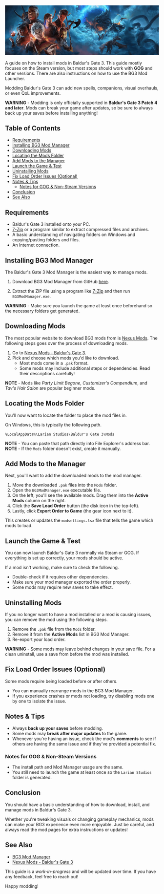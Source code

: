 <div align="center">

![banner|800x200](./images/banner.png)

</div>

A guide on how to install mods in Baldur's Gate 3. This guide mostly focuses on the Steam version, but most steps should work with **GOG** and other versions. There are also instructions on how to use the BG3 Mod Launcher.

Modding Baldur's Gate 3 can add new spells, companions, visual overhauls, or even QoL improvements.

**WARNING** - Modding is only officially supported in **Baldur's Gate 3 Patch 4 and later**. Mods can break your game after updates, so be sure to always back up your saves before installing anything!

## Table of Contents
- [Requirements](#requirements)
- [Installing BG3 Mod Manager](#installing-bg3-mod-manager)
- [Downloading Mods](#downloading-mods)
- [Locating the Mods Folder](#locating-the-mods-folder)
- [Add Mods to the Manager](#add-mods-to-the-manager)
- [Launch the Game & Test](#launch-the-game--test)
- [Uninstalling Mods](#uninstalling-mods)
- [Fix Load Order Issues (Optional)](#fix-load-order-issues-optional)
- [Notes & Tips](#notes--tips)
   - [Notes for GOG & Non-Steam Versions](#notes-for-gog--non-steam-versions)
- [Conclusion](#conclusion)
- [See Also](#see-also)

## Requirements
* Baldur's Gate 3 installed onto your PC.
* [7-Zip](https://www.7-zip.org/) or a program similar to extract compressed files and archives.
* A basic understanding of navigating folders on Windows and copying/pasting folders and files.
* An Internet connection.

## Installing BG3 Mod Manager
The Baldur's Gate 3 Mod Manager is the easiest way to manage mods.

1. Download BG3 Mod Manager from GitHub [here](https://github.com/LaughingLeader/BG3ModManager).

2. Extract the ZIP file using a program like [7-Zip](https://www.7-zip.org/) and then run `BG3ModManager.exe`.

**WARNING** - Make sure you launch the game at least once beforehand so the necessary folders get generated.

## Downloading Mods
The most popular website to download BG3 mods from is [Nexus Mods](https://nexusmods.com). The following steps goes over the process of downloading mods.

1. Go to [Nexus Mods - Baldur's Gate 3](https://www.nexusmods.com/baldursgate3).
2. Pick and choose which mods you'd like to download.
   - Most mods come in a `.pak` format.
   - Some mods may include additional steps or dependencies. Read their descriptions carefully!

**NOTE** - Mods like *Party Limit Begone*, *Customizer's Compendium*, and *Tav's Hair Salon* are popular beginner mods.

## Locating the Mods Folder
You'll now want to locate the folder to place the mod files in.

On Windows, this is typically the following path.

```
%LocalAppData%\Larian Studios\Baldur's Gate 3\Mods
```

**NOTE** - You can paste that path directly into File Explorer's address bar.  
**NOTE** - If the `Mods` folder doesn't exist, create it manually.

## Add Mods to the Manager
Next, you'll want to add the downloaded mods to the mod manager.

1. Move the downloaded `.pak` files into the `Mods` folder.
2. Open the `BG3ModManager.exe` executable file.
3. On the left, you'll see the available mods. Drag them into the **Active Mods** column on the right.
4. Click the **Save Load Order** button (the disk icon in the top-left).
5. Lastly, click **Export Order to Game** (the gear icon next to it).

This creates or updates the `modsettings.lsx` file that tells the game which mods to load.

## Launch the Game & Test
You can now launch Baldur's Gate 3 normally via Steam or GOG. If everything is set up correctly, your mods should be active.

If a mod isn't working, make sure to check the following.
- Double-check if it requires other dependencies.
- Make sure your mod manager exported the order properly.
- Some mods may require new saves to take effect.

## Uninstalling Mods
If you no longer want to have a mod installed or a mod is causing issues, you can remove the mod using the following steps.

1. Remove the `.pak` file from the `Mods` folder.
2. Remove it from the **Active Mods** list in BG3 Mod Manager.
3. Re-export your load order.

**WARNING** - Some mods may leave behind changes in your save file. For a clean uninstall, use a save from before the mod was installed.

## Fix Load Order Issues (Optional)
Some mods require being loaded before or after others.

- You can manually rearrange mods in the BG3 Mod Manager.
- If you experience crashes or mods not loading, try disabling mods one by one to isolate the issue.

## Notes & Tips
- Always **back up your saves** before modding.
- Some mods may **break after major updates** to the game.
- Whenever you're having an issue, check the mod's **comments** to see if others are having the same issue and if they've provided a potential fix.

### Notes for GOG & Non-Steam Versions
- The install path and Mod Manager usage are the same.
- You still need to launch the game at least once so the `Larian Studios` folder is generated.

## Conclusion
You should have a basic understanding of how to download, install, and manage mods in Baldur's Gate 3.

Whether you're tweaking visuals or changing gameplay mechanics, mods can make your BG3 experience even more enjoyable. Just be careful, and always read the mod pages for extra instructions or updates!

## See Also
- [BG3 Mod Manager](https://github.com/LaughingLeader/BG3ModManager)
- [Nexus Mods - Baldur's Gate 3](https://www.nexusmods.com/baldursgate3)

This guide is a *work-in-progress* and will be updated over time. If you have any feedback, feel free to reach out!

Happy modding!